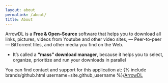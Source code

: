 ```yaml
---
layout: about
permalink: /about/
title: About
---
```


ArrowDL is a **Free & Open-Source** software that helps you to download all links,
pictures, videos from Youtube 
and other video sites, — Peer-to-peer — BitTorrent files,
and other media you find on the Web.

- It’s called a **“mass” download manager**,
because it helps you to select, organize, prioritize and run your downloads in parallel

You can find contact and support for this application at:
{% include brands/github.html username=site.github_username %}/[ArrowDL](https://github.com/setvisible/ArrowDL)
